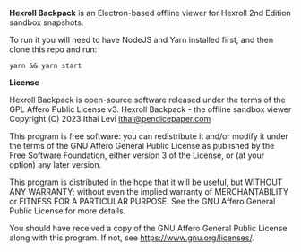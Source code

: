 __Hexroll Backpack__ is an Electron-based offline viewer for Hexroll 2nd Edition sandbox snapshots.

To run it you will need to have NodeJS and Yarn installed first, and then clone this repo and run:

```
yarn && yarn start
```

__License__

Hexroll Backpack is open-source software released under the terms of the GPL Affero Public License v3.
Hexroll Backpack - the offline sandbox viewer
Copyright (C) 2023 Ithai Levi <ithai@pendicepaper.com> 

This program is free software: you can redistribute it and/or modify
it under the terms of the GNU Affero General Public License as published by
the Free Software Foundation, either version 3 of the License, or
(at your option) any later version.

This program is distributed in the hope that it will be useful,
but WITHOUT ANY WARRANTY; without even the implied warranty of
MERCHANTABILITY or FITNESS FOR A PARTICULAR PURPOSE.  See the
GNU Affero General Public License for more details.

You should have received a copy of the GNU Affero General Public License
along with this program.  If not, see <https://www.gnu.org/licenses/>.
